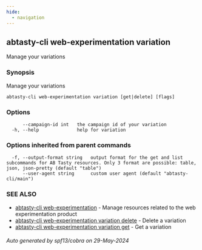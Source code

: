 ```yaml
---
hide:
  - navigation
---
```

## abtasty-cli web-experimentation variation

Manage your variations

### Synopsis

Manage your variations

```
abtasty-cli web-experimentation variation [get|delete] [flags]
```

### Options

```
      --campaign-id int   the campaign id of your variation
  -h, --help              help for variation
```

### Options inherited from parent commands

```
  -f, --output-format string   output format for the get and list subcommands for AB Tasty resources. Only 3 format are possible: table, json, json-pretty (default "table")
      --user-agent string      custom user agent (default "abtasty-cli/main")
```

### SEE ALSO

* [abtasty-cli web-experimentation](abtasty-cli_web-experimentation.md)	 - Manage resources related to the web experimentation product
* [abtasty-cli web-experimentation variation delete](abtasty-cli_web-experimentation_variation_delete.md)	 - Delete a variation
* [abtasty-cli web-experimentation variation get](abtasty-cli_web-experimentation_variation_get.md)	 - Get a variation

###### Auto generated by spf13/cobra on 29-May-2024
